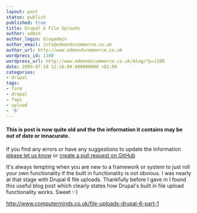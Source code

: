 ```yaml
---
layout: post
status: publish
published: true
title: Drupal 6 File Uploads
author: admin
author_login: blogadmin
author_email: info@edmondscommerce.co.uk
author_url: http://www.edmondscommerce.co.uk
wordpress_id: 1108
wordpress_url: http://www.edmondscommerce.co.uk/blog/?p=1108
date: 2009-07-10 12:16:09.000000000 +01:00
categories:
- drupal
tags:
- form
- drupal
- fapi
- upload
- '6'
---
```

<div class="oldpost"><h4>This is post is now quite old and the the information it contains may be out of date or innacurate.</h4>
<p>
If you find any errors or have any suggestions to update the information <a href="http://edmondscommerce.github.io/contact-us/index.html">please let us know</a>
or <a href="https://github.com/edmondscommerce/edmondscommerce.github.io">create a pull request on GitHub</a>
</p>
</div>
It's always tempting when  you are new to a framework or system to just roll your own functionality if the built in functionality is not obvious. I was nearly at that stage with Drupal 6 file uploads. Thankfully before I gave in I found this useful blog post which clearly states how Drupal's built in file upload functionality works. Sweet :-)

<a href="http://www.computerminds.co.uk/file-uploads-drupal-6-part-1" rel="nofollow">http://www.computerminds.co.uk/file-uploads-drupal-6-part-1</a>
